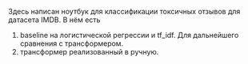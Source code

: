 Здесь написан ноутбук для классификации токсичных отзывов для датасета IMDB. 
В нём есть
1) baseline на логистической регрессии и tf_idf. Для дальнейшего сравнения с трансформером.
2) трансформер реализованный в ручную.
